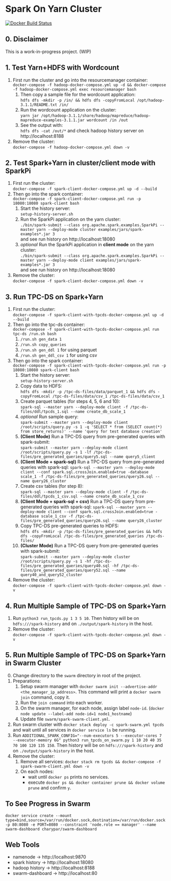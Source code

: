 # Spark On Yarn Cluster

[![Docker Build Status](https://travis-ci.org/mohsenasm/spark-on-yarn-cluster.svg?branch=master)](https://travis-ci.org/mohsenasm/spark-on-yarn-cluster)

## 0. Disclaimer

This is a work-in-progress project. (WIP)

## 1. Test Yarn+HDFS with Wordcount

1. First run the cluster and go into the resourcemanager container:  
`docker-compose -f hadoop-docker-compose.yml up -d && docker-compose -f hadoop-docker-compose.yml exec resourcemanager bash`
    1. Then copy a sample file for the wordcount application:  
    `hdfs dfs -mkdir -p /in/ && hdfs dfs -copyFromLocal /opt/hadoop-3.1.1/README.txt /in/`
    2. Run the wordcount application on the cluster:  
    `yarn jar /opt/hadoop-3.1.1/share/hadoop/mapreduce/hadoop-mapreduce-examples-3.1.1.jar wordcount /in /out`
    3. See the output with:  
    `hdfs dfs -cat /out/*` and check hadoop history server on http://localhost:8188
2. Remove the cluster:  
`docker-compose -f hadoop-docker-compose.yml down -v`

## 2. Test Spark+Yarn in cluster/client mode with SparkPi

1. First run the cluster:  
`docker-compose -f spark-client-docker-compose.yml up -d --build`
2. Then go into the spark container:  
`docker-compose -f spark-client-docker-compose.yml run -p 18080:18080 spark-client bash`
    1. Start the history server:  
    `setup-history-server.sh`
    2. Run the SparkPi application on the yarn cluster:  
    `./bin/spark-submit --class org.apache.spark.examples.SparkPi --master yarn --deploy-mode cluster examples/jars/spark-examples*.jar 3`  
    and see run history on http://localhost:18080
    3. _optional_ Run the SparkPi application in **client mode** on the yarn cluster:  
    `./bin/spark-submit --class org.apache.spark.examples.SparkPi --master yarn --deploy-mode client examples/jars/spark-examples*.jar 3`  
    and see run history on http://localhost:18080
3. Remove the cluster:  
`docker-compose -f spark-client-docker-compose.yml down -v`

## 3. Run TPC-DS on Spark+Yarn

1. First run the cluster:  
`docker-compose -f spark-client-with-tpcds-docker-compose.yml up -d --build`
2. Then go into the tpc-ds container:  
`docker-compose -f spark-client-with-tpcds-docker-compose.yml run tpc-ds /run.sh bash`
    1. `/run.sh gen_data 1`
    2. `/run.sh copy_queries`
    <!-- + `/run.sh gen_queries` -> cannot be used in spark because of wrong templates-->
    3. `/run.sh gen_ddl 1` for using parquet
    4. `/run.sh gen_ddl_csv 1` for using csv
3. Then go into the spark container:  
`docker-compose -f spark-client-with-tpcds-docker-compose.yml run -p 18080:18080 spark-client bash`
    1. Start the history server:  
    `setup-history-server.sh`
    2. Copy data to HDFS:  
    `hdfs dfs -mkdir -p /tpc-ds-files/data/parquet_1 && hdfs dfs -copyFromLocal /tpc-ds-files/data/csv_1 /tpc-ds-files/data/csv_1`
    3. Create parquet tables (for steps 4, 5, 6 and 10):  
    `spark-sql --master yarn --deploy-mode client -f /tpc-ds-files/ddl/tpcds_1.sql --name create_db_scale_1`
    4. _optional_ Run sample query:  
    `spark-submit --master yarn --deploy-mode client /root/scripts/query.py -s 1 -q 'SELECT * from (SELECT count(*) from store_returns)' --name 'query for test database creation'`
    5. **(Client Mode)** Run a TPC-DS query from pre-generated queries with spark-submit:  
    `spark-submit --master yarn --deploy-mode client /root/scripts/query.py -s 1 -lf /tpc-ds-files/pre_generated_queries/query5.sql --name query5_client`
    6. **(Client Mode + spark-sql)** Run a TPC-DS query from pre-generated queries with spark-sql: `spark-sql --master yarn --deploy-mode client --conf spark.sql.crossJoin.enabled=true -database scale_1 -f /tpc-ds-files/pre_generated_queries/query26.sql --name query26_cluster`
    7. Create csv tables (for step 8):  
    `spark-sql --master yarn --deploy-mode client -f /tpc-ds-files/ddl/tpcds_1_csv.sql --name create_db_scale_1_csv`
    8. **(Client Mode + spark-sql + csv)** Run a TPC-DS query from pre-generated queries with spark-sql: `spark-sql --master yarn --deploy-mode client --conf spark.sql.crossJoin.enabled=true -database scale_1_csv -f /tpc-ds-files/pre_generated_queries/query26.sql --name query26_cluster`
    9. Copy TPC-DS pre-generated queries to HDFS:  
    `hdfs dfs -mkdir -p /tpc-ds-files/pre_generated_queries && hdfs dfs -copyFromLocal /tpc-ds-files/pre_generated_queries /tpc-ds-files/`
    10. **(Cluster Mode)** Run a TPC-DS query from pre-generated queries with spark-submit:  
    `spark-submit --master yarn --deploy-mode cluster /root/scripts/query.py -s 1 -hf /tpc-ds-files/pre_generated_queries/query40.sql -hf /tpc-ds-files/pre_generated_queries/query52.sql --name query40_and_query52_cluster`
4. Remove the cluster:  
`docker-compose -f spark-client-with-tpcds-docker-compose.yml down -v`

## 4. Run Multiple Sample of TPC-DS on Spark+Yarn

1. Run `python3 run_tpcds.py 1 3 5 10`. Then history will be on `hdfs:///spark-history` and on `./output/spark-history` in the host.
2. Remove the cluster:  
`docker-compose -f spark-client-with-tpcds-docker-compose.yml down -v`  

## 5. Run Multiple Sample of TPC-DS on Spark+Yarn in **Swarm Cluster**  

0. Change directory to the `swarm` directory in root of the project.  
1. Preparations:  
    1. Setup swarm manager with `docker swarm init --advertise-addr <the_manager_ip_address>`. This command will print a `docker swarm join` command, copy it.  
    2. Run the `join command` into each worker.  
    3. On the swarm manager, for each node, assign label `node-id`. (`docker node update --label-add node-id=1 node1_hostname`)  
    4. Update file `swarm/spark-swarm-client.yml`.  
2. Run swarm cluster with `docker stack deploy -c spark-swarm.yml tpcds` and wait until all services in `docker service ls` be running.  
3. Run `ADDITIONAL_SPARK_CONFIG="--num-executors 5 --executor-cores 7 --executor-memory 6G" python3 run_tpcds_on_swarm.py 1 10 20 40 35 70 100 120 135 150`. Then history will be on `hdfs:///spark-history` and on `./output/spark-history` in the host.  
4. Remove the cluster:  
    1. Remove all services: `docker stack rm tpcds && docker-compose -f spark-swarm-client.yml down -v`  
    2. On each nodes:  
        * wait until `docker ps` prints no services.  
        * execute `docker ps && docker container prune && docker volume prune` and confirm `y`.  

## To See Progress in Swarm  
`docker service create --mount type=bind,source=/var/run/docker.sock,destination=/var/run/docker.sock -p 80:8080 -e PORT=8080 --constraint 'node.role == manager' --name swarm-dashboard charypar/swarm-dashboard
`

## Web Tools  
* namenode -> http://localhost:9870  
* spark history -> http://localhost:18080  
* hadoop history -> http://localhost:8188  
* swarm-dashboard -> http://localhost:80
